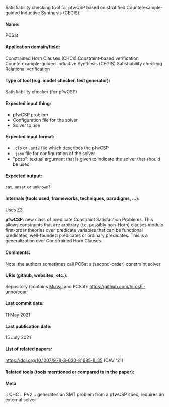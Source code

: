 Satisfiability checking tool for pfwCSP based on stratified Counterexample-guided Inductive Synthesis (CEGIS).

#### Name:
PCSat

#### Application domain/field:
Constrained Horn Clauses (CHCs)
Constraint-based verification
Counterexample-guided Inductive Synthesis (CEGIS)
Satisfiability checking
Relational verification

#### Type of tool (e.g. model checker, test generator):
Satisfiability checker (for pfwCSP)

#### Expected input thing:
- pfwCSP problem
- Configuration file for the solver
- Solver to use

#### Expected input format:
- `.clp` or `.smt2` file which describes the pfwCSP
- `.json` file for configuration of the solver
- "pcsp": textual argument that is given to indicate the solver that should be used

#### Expected output:
`sat`, `unsat` or `unknown`?

#### Internals (tools used, frameworks, techniques, paradigms, ...):
Uses [Z3](Z3.md)

**pfwCSP**: new class of predicate Constraint Satisfaction Problems. This allows constraints that are arbitrary (i.e. possibly non-Horn) clauses modulo first-order theories over predicate variables that can be functional predicates, well-founded predicates or ordinary predicates. This is a generalization over Constrained Horn Clauses.

#### Comments:
Note: the authors sometimes call PCSat a (second-order) constraint solver

#### URIs (github, websites, etc.):
Repository (contains [MuVal](../MuVal.md) and PCSat): https://github.com/hiroshi-unno/coar

#### Last commit date:
11 May 2021

#### Last publication date:
15 July 2021

#### List of related papers:
https://doi.org/10.1007/978-3-030-81685-8_35 (CAV '21)

#### Related tools (tools mentioned or compared to in the paper):

#### Meta
:: CHC
:: PV2 :: generates an SMT problem from a pfwCSP spec, requires an external solver
